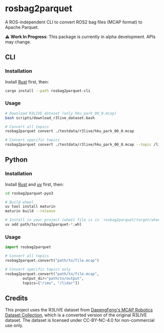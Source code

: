 # rosbag2parquet

A ROS-independent CLI to convert ROS2 bag files (MCAP format) to Apache Parquet.

⚠️ **Work In Progress**: This package is currently in alpha development. APIs may change.

## CLI

### Installation

Install [Rust](https://www.rust-lang.org/tools/install) first, then:

```bash
cargo install --path rosbag2parquet-cli 
```

### Usage

```bash
# Download R3LIVE dataset (only hku_park_00_0.mcap)
bash scripts/download_r3live_dataset.bash

# Convert all topics
rosbag2parquet convert ./testdata/r3live/hku_park_00_0.mcap

# Convert specific topics
rosbag2parquet convert ./testdata/r3live/hku_park_00_0.mcap --topic /livox/imu /livox/lidar
```

## Python

### Installation

Install [Rust](https://www.rust-lang.org/tools/install) and [uv](https://docs.astral.sh/uv/getting-started/installation/) first, then:

```bash
cd rosbag2parquet-pyo3

# Build wheel
uv tool install maturin
maturin build --release

# Install in your project (wheel file is in `rosbag2parquet/target/wheel/` directory)
uv add path/to/rosbag2parquet-*.whl
```

### Usage

```python
import rosbag2parquet

# Convert all topics
rosbag2parquet.convert("path/to/file.mcap")

# Convert specific topics only
rosbag2parquet.convert("path/to/file.mcap", 
        output_dir="path/to/output",
        topics=["/imu", "/lidar"])
```

## Credits

This project uses the R3LIVE dataset from [DapengFeng's MCAP Robotics Dataset Collection](https://huggingface.co/datasets/DapengFeng/MCAP), which is a converted version of the original R3LIVE dataset. The dataset is licensed under CC-BY-NC-4.0 for non-commercial use only.
